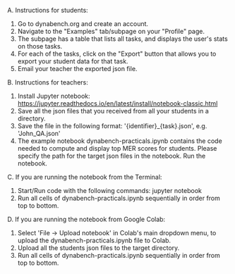 A. Instructions for students:

1. Go to dynabench.org and create an account.
2. Navigate to the "Examples" tab/subpage on your "Profile" page.
3. The subpage has a table that lists all tasks, and displays the user's stats on those tasks.
4. For each of the tasks, click on the "Export" button that allows you to export your student data for that task.
5. Email your teacher the exported json file.

B. Instructions for teachers:

1. Install Jupyter notebook:
   https://jupyter.readthedocs.io/en/latest/install/notebook-classic.html
2. Save all the json files that you received from all your students in a directory.
3. Save the file in the following format: '{identifier}_{task}.json', e.g. 'John_QA.json'
4. The example notebook dynabench-practicals.ipynb contains the code needed to compute and display top MER scores for students. Please specify the path for the target json files in the notebook. Run the notebook.

C. If you are running the notebook from the Terminal:

1. Start/Run code with the following commands:
	jupyter notebook
2. Run all cells of dynabench-practicals.ipynb sequentially in order from top to bottom.

D. If you are running the notebook from Google Colab:

1. Select 'File -> Upload notebook' in Colab's main dropdown menu, to upload the dynabench-practicals.ipynb file to Colab.
2. Upload all the students json files to the target directory.
3. Run all cells of dynabench-practicals.ipynb sequentially in order from top to bottom.
